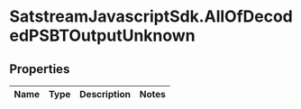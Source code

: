 # SatstreamJavascriptSdk.AllOfDecodedPSBTOutputUnknown

## Properties
Name | Type | Description | Notes
------------ | ------------- | ------------- | -------------
